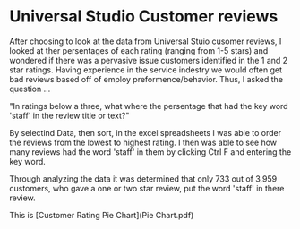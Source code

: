 # Universal Studio Customer reviews 

After choosing to look at the data from Universal Stuio cusomer reviews, I looked at ther persentages of each rating (ranging from 1-5 stars) and wondered if there was a pervasive issue customers identified in the 1 and 2 star ratings. Having experience in the service indestry we would often get bad reviews based off of employ preformence/behavior. Thus, I asked the question ...

"In ratings below a three, what where the persentage that had the key word 'staff' in the review title or text?"

By selectind Data, then sort, in the excel spreadsheets I was able to order the reviews from the lowest to highest rating. I then was able to see how many reviews had the word 'staff' in them by clicking Ctrl F and entering the key word. 

Through analyzing the data it was determined that only 733 out of 3,959 customers, who gave a one or two star review, put the word 'staff' in there review. 

This is [Customer Rating Pie Chart](Pie Chart.pdf)

